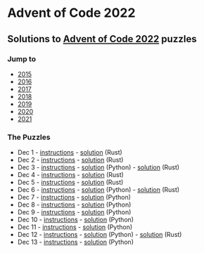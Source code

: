 # Advent of Code 2022

## Solutions to [Advent of Code 2022](https://adventofcode.com/2022/) puzzles

### Jump to
- [2015](https://github.com/SSteve/AdventOfCode/tree/master/Advent2015)
- [2016](https://github.com/SSteve/AdventOfCode/tree/master/Advent2016)
- [2017](https://github.com/SSteve/AdventOfCode/tree/master/Advent2017)
- [2018](https://github.com/SSteve/AdventOfCode/tree/master/Advent2018)
- [2019](https://github.com/SSteve/AdventOfCode/tree/master/Advent2019)
- [2020](https://github.com/SSteve/AdventOfCode/tree/master/Advent2020)
- [2021](https://github.com/SSteve/AdventOfCode/tree/master/Advent2021)

### The Puzzles
- Dec 1 - [instructions](http://adventofcode.com/2022/day/1) - [solution](./day1/src/main.rs) (Rust)
- Dec 2 - [instructions](http://adventofcode.com/2022/day/2) - [solution](./day2/src/main.rs) (Rust)
- Dec 3 - [instructions](http://adventofcode.com/2022/day/3) - [solution](./day3.py) (Python) - [solution](./day3/src/main.rs) (Rust)
- Dec 4 - [instructions](http://adventofcode.com/2022/day/4) - [solution](./day4/src/main.rs) (Rust)
- Dec 5 - [instructions](http://adventofcode.com/2022/day/5) - [solution](./day5/src/main.rs) (Rust)
- Dec 6 - [instructions](http://adventofcode.com/2022/day/6) - [solution](./day6.py) (Python) - [solution](./day6/src/main.rs) (Rust)
- Dec 7 - [instructions](http://adventofcode.com/2022/day/7) - [solution](./day7.py) (Python)
- Dec 8 - [instructions](http://adventofcode.com/2022/day/8) - [solution](./day8.py) (Python)
- Dec 9 - [instructions](http://adventofcode.com/2022/day/9) - [solution](./day9.py) (Python)
- Dec 10 - [instructions](http://adventofcode.com/2022/day/10) - [solution](./day10.py) (Python)
- Dec 11 - [instructions](http://adventofcode.com/2022/day/11) - [solution](./day11.py) (Python)
- Dec 12 - [instructions](http://adventofcode.com/2022/day/12) - [solution](./day12.py) (Python) - [solution](./day12/src/main.rs) (Rust)
- Dec 13 - [instructions](http://adventofcode.com/2022/day/13) - [solution](./day13.py) (Python)
